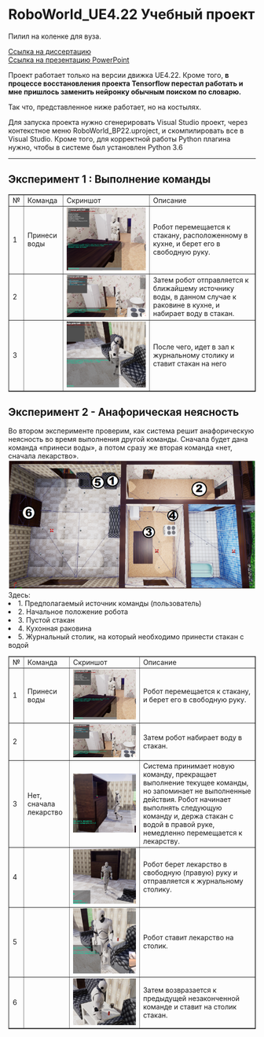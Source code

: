 # RoboWorld_UE4.22 Учебный проект

Пилил на коленке для вуза. 

<a href=https://github.com/Mukudori/RoboWorld_UE4.22/blob/master/Docs/Thesis.docx> Ссылка на диссертацию </a> <br>
<a href=https://github.com/Mukudori/RoboWorld_UE4.22/blob/master/Docs/Presenration.pptx> Ссылка на презентацию PowerPoint </a>

Проект работает только на версии движка UE4.22. Кроме того, <b>в процессе восстановления проекта Tensorflow перестал работать и мне пришлось заменить нейронку обычным поиском по словарю. </b>

Так что, представленное ниже работает, но на костылях. 

Для запуска проекта нужно сгенерировать Visual Studio проект, через контекстное меню RoboWorld_BP22.uproject, и скомпилировать все в Visual Studio. 
Кроме того, для корректной работы Python плагина нужно, чтобы в системе был установлен Python 3.6


****
<h2> Эксперимент 1 : Выполнение команды </h2>

<table class=MsoTableGrid border=1 cellspacing=0 cellpadding=0>
  <tr>
   <td> № </td>
   <td> Команда </td>
   <td> Скриншот </td>
   <td> Описание </td>
 </tr>
 <tr>
   <td> 1 </td>
   <td> Принеси воды </td>
   <td> <img src=https://github.com/Mukudori/RoboWorld_UE4.22/blob/master/Docs/1_1.png></td>
   <td> Робот перемещается к стакану, расположенному в кухне, и берет его в свободную руку. </td>
 </tr>
  <tr>
   <td> 2 </td>
   <td>  </td>
   <td> <img src=https://github.com/Mukudori/RoboWorld_UE4.22/blob/master/Docs/1_2.png></td>
   <td> Затем робот отправляется к ближайшему источнику воды, в данном случае к раковине в кухне, и набирает воду в стакан. </td>
 </tr>
  
  <tr>
   <td> 3 </td>
   <td>  </td>
   <td> <img src=https://github.com/Mukudori/RoboWorld_UE4.22/blob/master/Docs/1_3.png></td>
   <td> После чего, идет в зал к журнальному столику и ставит стакан на него </td>
 </tr>
  
</table>

<h2> Эксперимент 2 - Анафорическая неясность </h2>
Во втором эксперименте проверим, как система решит анафорическую неясность во время выполнения другой команды. Сначала будет дана команда «принеси воды», а потом сразу же вторая команда «нет, сначала лекарство».  
  <img src=https://github.com/Mukudori/RoboWorld_UE4.22/blob/master/Docs/2.png>
 Здесь:
<li>1.	Предполагаемый источник команды (пользователь)</li>
<li>2.	Начальное положение робота</li>
<li>3.	Пустой стакан</li>
<li>4.	Кухонная раковина</li>
<li>5.	Журнальный столик, на который необходимо принести стакан с водой</li>

<table class=MsoTableGrid border=1 cellspacing=0 cellpadding=0>
  <tr>
   <td> № </td>
   <td> Команда </td>
   <td> Скриншот </td>
   <td> Описание </td>
 </tr>
  <tr>
   <td> 1 </td>
   <td> Принеси воды </td>
   <td> <img src=https://github.com/Mukudori/RoboWorld_UE4.22/blob/master/Docs/3_1.png> </td>
   <td> Робот перемещается к стакану, и берет его в свободную руку. </td>
 </tr>
  
  <tr>
   <td> 2 </td>
   <td>   </td>
   <td> <img src=https://github.com/Mukudori/RoboWorld_UE4.22/blob/master/Docs/3_2.png> </td>
   <td> Затем робот набирает воду в стакан. </td>
 </tr>
 
 <tr>
   <td> 3 </td>
   <td>Нет, сначала лекарство  </td>
   <td> <img src=https://github.com/Mukudori/RoboWorld_UE4.22/blob/master/Docs/3_3.png> </td>
   <td> Система принимает новую команду, прекращает выполнение текущее команды, но запоминает не выполненные действия. Робот начинает выполнять следующую команду и, держа стакан с водой в правой руке, немедленно перемещается к лекарству. </td>
 </tr>
 
 <tr>
   <td> 4 </td>
   <td>  </td>
   <td> <img src=https://github.com/Mukudori/RoboWorld_UE4.22/blob/master/Docs/3_4.png> </td>
   <td> Робот берет лекарство в свободную (правую) руку и отправляется к журнальному столику.   </td>
 </tr>
 
 <tr>
   <td> 5 </td>
   <td>  </td>
   <td> <img src=https://github.com/Mukudori/RoboWorld_UE4.22/blob/master/Docs/3_5.png> </td>
   <td> Робот ставит лекарство на столик.    </td>
 </tr>
 
  <tr>
   <td> 6 </td>
   <td>  </td>
   <td> <img src=https://github.com/Mukudori/RoboWorld_UE4.22/blob/master/Docs/3_6.png> </td>
   <td> Затем возвразается к предыдущей незаконченной команде и ставит на столик стакан.    </td>
 </tr>
 </table>

